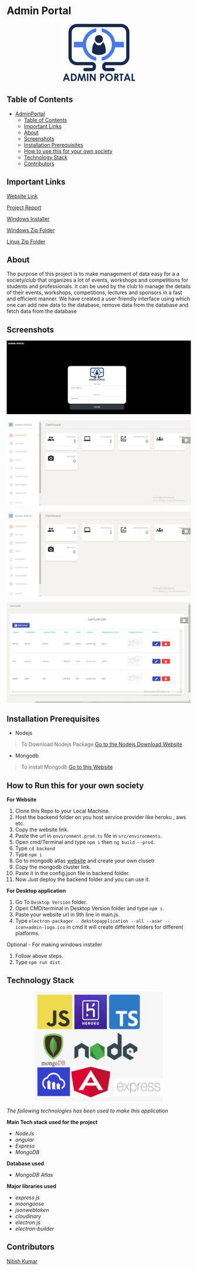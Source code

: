 # **Admin Portal**
<link rel="stylesheet" type="text/css" media="all" href="./assets/style.css" />



<p align="center">
  <img width="199" height="162" src="./assets/logo.png">
</p>



## **Table of Contents**

- [AdminPortal](#AdminPortal)
  - [Table of Contents](#table-of-contents)
  - [Important Links](#important-links)
  - [About](#about)
  - [Screenshots](#screenshots)
  - [Installation Prerequisites](#installation-prerequisites)
  - [How to use this for your own society](#how-to-use-for-own-society)
  - [Technology Stack](#technology-stack)
  - [Contributors](#contributors)

## **Important Links**

[Website Link](https://dbms-project-admin-portal.herokuapp.com/) 

[Project Report](https://drive.google.com/file/d/1jtHqoDjH2qFrFABLNNuZYsbUYCg_U4eF/view?usp=sharing)  

[Windows Installer](https://drive.google.com/file/d/11iNJe0W_Gzqcv5yx8HFjk3kuq04pEcl8/view?usp=sharing)

[Windows Zip Folder](https://drive.google.com/file/d/1x9LI589TEnHGdghd3RXGRVj7DB9a3kHC/view?usp=sharing)

[Linux Zip Folder](https://drive.google.com/file/d/1-Aht0stuyN6mMZr5OO-ZwIEyyJG6A7Yq/view?usp=sharing)

## **About**

The purpose of this project is to make management of data easy for a a society/club that organizes a lot of events, workshops and competitions for students and professionals. It can be used by the club to manage the details of their events, workshops, competitions, lectures and sponsors in a fast and efficient manner. We have created a user-friendly interface using which one can add new data to the database, remove data from the database and fetch data from the database


## **Screenshots**

![Login](./assets/2.png)


![Dashboard](./assets/3.png)


![Lectures page](./assets/1.png)

![Data addition Page](./assets/4.png)

## **Installation Prerequisites**

- Nodejs

> To Download Nodejs Package [Go to the Nodejs Download Website](https://nodejs.org/en/download/).

- Mongodb

> To install Mongodb [Go to this Website](https://docs.mongodb.com/manual/administration/install-community/)

## **How to Run this for your own society**

**For Website**
1. Clone this Repo to your Local Machine.
2. Host the backend folder on you host service provider like heroku , aws etc.
3. Copy the website link.
4. Paste the url in ```environment.prod.ts``` file in ```src/environments```. 
5. Open cmd/Terminal and type ```npm i``` then ```ng build --prod```.
6. Type ```cd backend```
7. Type ```npm i```
8. Go to mongodb atlas [website](https://www.mongodb.com/cloud/atlas) and create your own clusetr
9. Copy the mongodb cluster link.
10. Paste it in the config.json file in backend folder.
11. Now Just deploy the backend folder and you can use it.



**For Desktop application**
1. Go To ```Desktop Version``` folder.
2. Open CMD/terminal in Desktop Version folder and type ```npm i```.
3. Paste your website url in 9th line in main.js.
4. Type ```electron-packager . dekstopapplication --all --asar --icon=admin-logo.ico``` in cmd it will create different folders for different platforms.

Optional - For making windows installer 
1. Follow above steps.
2. Type ```npm run dist```.


## **Technology Stack**

<p align="center">
  <img width="350" height="300" src="./assets/6.jpg">
</p>

_The following technologies has been used to make this application_

**Main Tech stack used for the project**
- _NodeJs_          
- _angular_
- _Express_
- _MongoDB_

**Database used**
- _MongoDB Atlas_

**Major libraries used**
- _express js_
- _moongoose_
- _jsonwebtoken_
- _cloudinary_
- _electron js_
- _electron-builder_



## Contributors

[Nitish Kumar](https://github.com/Nitish9711)





